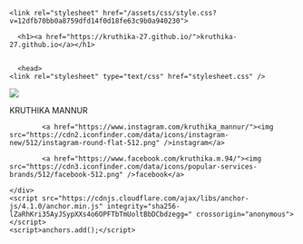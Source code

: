 <head>
    <meta charset="UTF-8">
    <meta http-equiv="X-UA-Compatible" content="IE=edge">
    <meta name="viewport" content="width=device-width, initial-scale=1">

<!-- Begin Jekyll SEO tag v2.6.1 -->
<title>kruthika-27.github.io</title>
<meta name="generator" content="Jekyll v3.9.0" />
<meta property="og:title" content="kruthika-27.github.io" />
<meta property="og:locale" content="en_US" />
<link rel="canonical" href="https://kruthika-27.github.io/" />
<meta property="og:url" content="https://kruthika-27.github.io/" />
<meta property="og:site_name" content="kruthika-27.github.io" />
<script type="application/ld+json">
{"@type":"WebSite","headline":"kruthika-27.github.io","url":"https://kruthika-27.github.io/","name":"kruthika-27.github.io","@context":"https://schema.org"}</script>
<!-- End Jekyll SEO tag -->

    <link rel="stylesheet" href="/assets/css/style.css?v=12dfb70bb0a8759dfd14f0d18fe63c9b0a940230">
  </head>
  <body>
    <div class="container-lg px-3 my-5 markdown-body">
      
      <h1><a href="https://kruthika-27.github.io/">kruthika-27.github.io</a></h1>
      

      <head>
	<link rel="stylesheet" type="text/css" href="stylesheet.css" />
<title>kruthika mannur</title>
</head>
<body>
	<div class="name">
		<p><img src="https://visitkochijapan.com/image/rendering/banner/155/trim.2000/2000/1000" /></p>
		<p>KRUTHIKA MANNUR</p>	
	</div>

		
			<a href="https://www.instagram.com/kruthika_mannur/"><img src="https://cdn2.iconfinder.com/data/icons/instagram-new/512/instagram-round-flat-512.png" />instagram</a>
		
			<a href="https://www.facebook.com/kruthika.m.94/"><img src="https://cdn3.iconfinder.com/data/icons/popular-services-brands/512/facebook-512.png" />facebook</a>
			
	
</body>


      
    </div>
    <script src="https://cdnjs.cloudflare.com/ajax/libs/anchor-js/4.1.0/anchor.min.js" integrity="sha256-lZaRhKri35AyJSypXXs4o6OPFTbTmUoltBbDCbdzegg=" crossorigin="anonymous"></script>
    <script>anchors.add();</script>
    
  </body>
